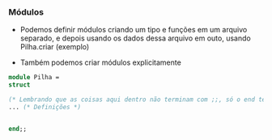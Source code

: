 ### Módulos
- Podemos definir módulos criando um tipo e funções em um arquivo separado, e depois usando os dados dessa arquivo em outo, usando Pilha.criar (exemplo)

- Também podemos criar módulos explicitamente
```ocaml
module Pilha = 
struct 

(* Lembrando que as coisas aqui dentro não terminam com ;;, só o end termina*)
... (* Definições *)


end;;
```

